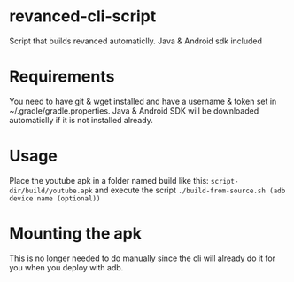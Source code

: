 # revanced-cli-script
Script that builds revanced automaticlly. Java &amp; Android sdk included

# Requirements
You need to have git & wget installed and have a username & token set in ~/.gradle/gradle.properties.
Java & Android SDK will be downloaded automaticlly if it is not installed already.

# Usage
Place the youtube apk in a folder named build like this: `script-dir/build/youtube.apk` and execute the script `./build-from-source.sh (adb device name (optional))`

# Mounting the apk

This is no longer needed to do manually since the cli will already do it for you when you deploy with adb.
